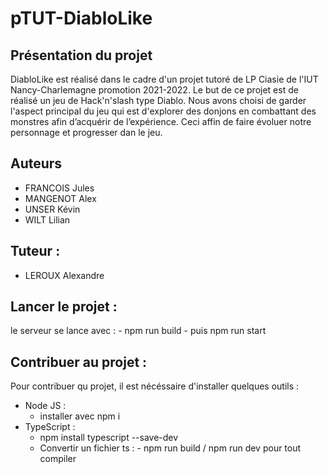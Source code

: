 # pTUT-DiabloLike
## Présentation du projet
DiabloLike est réalisé dans le cadre d'un projet tutoré de LP Ciasie de l'IUT Nancy-Charlemagne promotion 2021-2022.
Le but de ce projet est de réalisé un jeu de Hack'n'slash type Diablo. Nous avons choisi de garder l'aspect principal du jeu qui est d'explorer des donjons en combattant des monstres afin d’acquérir de l’expérience.
Ceci affin de faire évoluer notre personnage et progresser dan le jeu.


## Auteurs
- FRANCOIS Jules
- MANGENOT Alex
- UNSER Kévin
- WILT Lilian

## Tuteur : 
- LEROUX Alexandre

## Lancer le projet :
le serveur se lance avec :
    - npm run build
    - puis npm run start
    
## Contribuer au projet :
Pour contribuer qu projet, il est nécéssaire d'installer quelques outils : 
- Node JS : 
    - installer avec npm i
- TypeScript : 
    - npm install typescript --save-dev
    - Convertir un fichier ts : 
            - npm run build / npm run dev pour tout compiler
